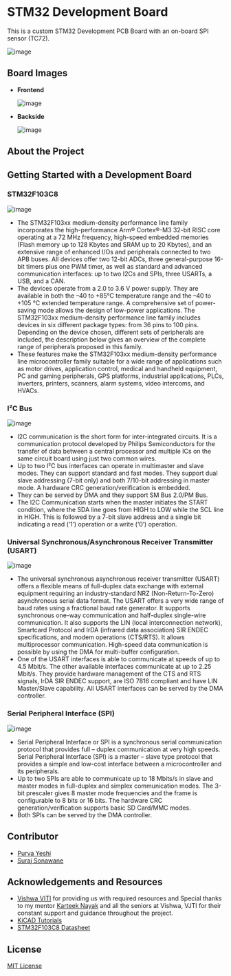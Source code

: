 # STM32 Development Board

This is a custom STM32 Development PCB Board with an on-board SPI sensor (TC72).

![image](https://github.com/SurajSonawane2415/PCB-Design-STM32-Dev-Board/assets/129578177/08fd48e2-5ccf-4f22-9114-4b370c6056a7)

## Board Images

- **Frontend**
  
  ![image](https://github.com/SurajSonawane2415/PCB-Design-STM32-Dev-Board/assets/129578177/f0a5b9c0-0448-4cc4-b0ae-8044c735b295)

- **Backside**
  
  ![image](https://github.com/SurajSonawane2415/PCB-Design-STM32-Dev-Board/assets/129578177/a59e3fe3-b131-40bd-911d-e44cd0f685b9)

## About the Project

## Getting Started with a Development Board

### STM32F103C8

![image](https://github.com/SurajSonawane2415/PCB-Design-STM32-Dev-Board/assets/129578177/9a162c95-c18c-49b2-8a81-cb04fac642ee)

- The STM32F103xx medium-density performance line family incorporates the high-performance Arm® Cortex®-M3 32-bit RISC core operating at a 72 MHz frequency, high-speed embedded memories (Flash memory up to 128 Kbytes and SRAM up to 20 Kbytes), and an extensive range of enhanced I/Os and peripherals connected to two APB buses. All devices offer two 12-bit ADCs, three general-purpose 16-bit timers plus one PWM timer, as well as standard and advanced communication interfaces: up to two I2Cs and SPIs, three USARTs, a USB, and a CAN.
- The devices operate from a 2.0 to 3.6 V power supply. They are available in both the –40 to +85°C temperature range and the –40 to +105 °C extended temperature range. A comprehensive set of power-saving mode allows the design of low-power applications. The STM32F103xx medium-density performance line family includes devices in six different package types: from 36 pins to 100 pins. Depending on the device chosen, different sets of peripherals are included, the description below gives an overview of the complete range of peripherals proposed in this family.
- These features make the STM32F103xx medium-density performance line microcontroller family suitable for a wide range of applications such as motor drives, application control, medical and handheld equipment, PC and gaming peripherals, GPS platforms, industrial applications, PLCs, inverters, printers, scanners, alarm systems, video intercoms, and HVACs.

### I²C Bus

![image](https://github.com/SurajSonawane2415/PCB-Design-STM32-Dev-Board/assets/129578177/1fabcc85-4bef-471a-9051-11e9fff73a8e)

- I2C communication is the short form for inter-integrated circuits. It is a communication protocol developed by Philips Semiconductors for the transfer of data between a central processor and multiple ICs on the same circuit board using just two common wires.
- Up to two I²C bus interfaces can operate in multimaster and slave modes. They can support standard and fast modes. They support dual slave addressing (7-bit only) and both 7/10-bit addressing in master mode. A hardware CRC generation/verification is embedded.
- They can be served by DMA and they support SM Bus 2.0/PM Bus.
- The I2C Communication starts when the master initiates the START condition, where the SDA line goes from HIGH to LOW while the SCL line in HIGH. This is followed by a 7-bit slave address and a single bit indicating a read (‘1’) operation or a write (‘0’) operation.

 ### Universal Synchronous/Asynchronous Receiver Transmitter (USART)

![image](https://github.com/SurajSonawane2415/PCB-Design-STM32-Dev-Board/assets/129578177/9a162c95-c18c-49b2-8a81-cb04fac642ee)

- The universal synchronous asynchronous receiver transmitter (USART) offers a flexible means of full-duplex data exchange with external equipment requiring an industry-standard NRZ (Non-Return-To-Zero) asynchronous serial data format. The USART offers a very wide range of baud rates using a fractional baud rate generator. It supports synchronous one-way communication and half-duplex single-wire communication. It also supports the LIN (local interconnection network), Smartcard Protocol and IrDA (infrared data association) SIR ENDEC specifications, and modem operations (CTS/RTS). It allows multiprocessor communication. High-speed data communication is possible by using the DMA for multi-buffer configuration.
- One of the USART interfaces is able to communicate at speeds of up to 4.5 Mbit/s. The other available interfaces communicate at up to 2.25 Mbit/s. They provide hardware management of the CTS and RTS signals, IrDA SIR ENDEC support, are ISO 7816 compliant and have LIN Master/Slave capability. All USART interfaces can be served by the DMA controller.

### Serial Peripheral Interface (SPI)

![image](https://github.com/SurajSonawane2415/PCB-Design-STM32-Dev-Board/assets/129578177/6c4faa2c-30e7-4af2-bc7f-a2ca9808b7b8)

- Serial Peripheral Interface or SPI is a synchronous serial communication protocol that provides full – duplex communication at very high speeds. Serial Peripheral Interface (SPI) is a master – slave type protocol that provides a simple and low-cost interface between a microcontroller and its peripherals.
- Up to two SPIs are able to communicate up to 18 Mbits/s in slave and master modes in full-duplex and simplex communication modes. The 3-bit prescaler gives 8 master mode frequencies and the frame is configurable to 8 bits or 16 bits. The hardware CRC generation/verification supports basic SD Card/MMC modes.
- Both SPIs can be served by the DMA controller.

## Contributor

- [Purva Yeshi](https://github.com/purviyeshi)
- [Suraj Sonawane](https://github.com/SurajSonawane2415)

## Acknowledgements and Resources

- [Vishwa VITI](https://vishwaspace.github.io/vishwa-web/) for providing us with required resources and Special thanks to my mentor [Karteek Nayak](https://github.com/Karteek-N) and all the seniors at Vishwa, VJTI for their constant support and guidance throughout the project.
- [KiCAD Tutorials](https://www.youtube.com/playlist?list=PL3bNyZYHcRSUhUXUt51W6nKvxx2ORvUQB)
- [STM32F103C8 Datasheet](https://www.st.com/resource/en/datasheet/stm32f103c8.pdf)

## License

[MIT License](https://opensource.org/license/mit)
